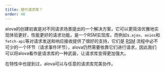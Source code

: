 ```yaml
---
title: 替代请求库？
order: 40
---
```


alova的创建初衷是对不同请求场景提出的一个解决方案，它可以更简洁优雅地实现体验更好，性能更好的请求功能，是一个RSM实现库，而例如`$.ajax`、`axios`和`fetch-api`等对请求发送和响应接收提供了很好的支持，它们是 [RSM](/zh/overview/RSM.html) 流程中必不可少的一个环节（请求事件环节），alova仍然需要依靠它们进行请求，因此我们可以将alova看作是请求库的一种武装，让请求库变得更加强大。

在特性中也提到过，alova可以与任意的请求库完美协作。